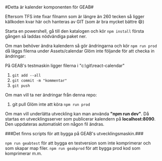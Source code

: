 #Detta är kalender komponenten för GEAB#

Eftersom TFS inte fixar filnamn som är längre än 260 tecken så ligger källkoden kvar här och hanteras av GIT (som är bra mycket bättre :smile:)

Starta en powershell, gå till den katalogen och kör `npm install` första gången så laddas nödvändiga paket ner.

Om man behöver ändra kalendern så gör ändringarna och kör `npm run prod` då läggs filerna under Assets/calendar
Glöm inte följande för att checka in ändringar:

På GEAB's testmaskin ligger filerna i "c:\git\react-calendar"

1.  `git add --all`
1.  `git commit -m "kommentar"`
1.  `git push`

Om man vill ta ner ändringar från denna repo:
1.  git pull
Glöm inte att köra `npm run prod`

Om man vill underlätta utveckling kan man använda **"npm run dev"**. Då startas en utvecklingsserver som publicerar kalendern på **localhost:8090**. Den uppdateras automatiskt om någon fil ändras.

###Det finns scripts för att bygga på GEAB's utvecklingsmaskin.###

`npm run geabtest` för att bygga en testversion som inte komprimerar och som skapar map filer.
`npm run geabprod` för att bygga prod kod som komprimerar m.m.